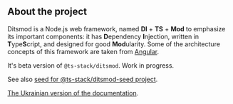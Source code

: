 ## About the project

Ditsmod is a Node.js web framework, named **DI** + **TS** + **Mod** to emphasize its important components: it has **D**ependency **I**njection, written in **T**ype**S**cript, and designed for good **Mod**ularity. Some of the architecture concepts of this framework are taken from [Angular][9].

It's beta version of `@ts-stack/ditsmod`. Work in progress.

See also [seed for @ts-stack/ditsmod-seed project](https://github.com/ts-stack/ditsmod-seed).

[The Ukrainian version of the documentation](./README.uk.md).

[1]: https://github.com/ts-stack/di
[2]: https://github.com/ts-stack/ditsmod-seed
[3]: https://github.com/ts-stack/ditsmod
[4]: https://github.com/ts-stack/ditsmod/tree/master/examples
[5]: https://developer.mozilla.org/en-US/docs/Learn/Server-side/Express_Nodejs/Introduction#Introducing_Express
[6]: https://github.com/nestjsx/nest-router
[7]: https://github.com/ts-stack/vs-webframework
[8]: https://uk.wikipedia.org/wiki/%D0%92%D0%BF%D1%80%D0%BE%D0%B2%D0%B0%D0%B4%D0%B6%D0%B5%D0%BD%D0%BD%D1%8F_%D0%B7%D0%B0%D0%BB%D0%B5%D0%B6%D0%BD%D0%BE%D1%81%D1%82%D0%B5%D0%B9
[9]: https://github.com/angular/angular
